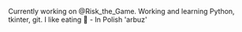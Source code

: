 Currently working on @Risk_the_Game.
Working and learning Python, tkinter, git.
I like eating 🍉 - In Polish 'arbuz'


<!---
BBarbuz/BBarbuz is a ✨ special ✨ repository because its `README.md` (this file) appears on your GitHub profile.
You can click the Preview link to take a look at your changes.
--->
